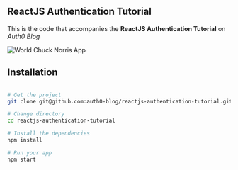 ## ReactJS Authentication Tutorial

This is the code that accompanies the **ReactJS Authentication Tutorial** on *Auth0 Blog*

![World Chuck Norris App](https://cdn.auth0.com/blog/react/login.png)

## Installation

```bash

# Get the project
git clone git@github.com:auth0-blog/reactjs-authentication-tutorial.git reactjs-authentication-tutorial

# Change directory
cd reactjs-authentication-tutorial

# Install the dependencies
npm install

# Run your app
npm start

